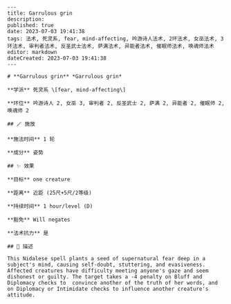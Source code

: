 
    ---
    title: Garrulous grin
    description: 
    published: true
    date: 2023-07-03 19:41:38
    tags: 法术, 死灵系, fear, mind-affecting, 吟游诗人法术, 2环法术, 女巫法术, 3环法术, 审判者法术, 反圣武士法术, 萨满法术, 异能者法术, 催眠师法术, 唤魂师法术
    editor: markdown
    dateCreated: 2023-07-03 19:41:38
    ---

    # **Garrulous grin** *Garrulous grin*

    **学派** 死灵系 \[fear, mind-affecting\] 

    **环位** 吟游诗人 2, 女巫 3, 审判者 2, 反圣武士 2, 萨满 2, 异能者 2, 催眠师 2, 唤魂师 2

    ## 🪄 施放

    **施法时间** 1 轮

    **成分** 姿势

    ## ✨ 效果 

    **目标** one creature 

    **距离** 近距 (25尺+5尺/2等级)  

    **持续时间** 1 hour/level (D) 

    **豁免** Will negates

    **法术抗力** 是

    ## 📖 描述

    This Nidalese spell plants a seed of supernatural fear deep in a subject's mind, causing self-doubt, stuttering, and evasiveness. Affected creatures have difficulty meeting anyone's gaze and seem dishonest or guilty. The target takes a -4 penalty on Bluff and Diplomacy checks to  convince another of the truth of her words, and on Diplomacy or Intimidate checks to influence another creature's attitude.
    